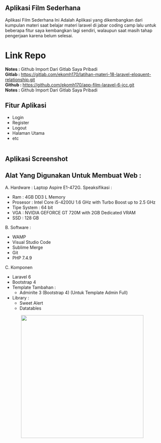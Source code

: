 ## Aplikasi Film Sederhana

Aplikasi Film Sederhana Ini Adalah Aplikasi yang dikembangkan dari kumpulan materi saat belajar materi laravel di jabar coding camp lalu untuk beberapa fitur saya kembangkan lagi sendiri, walaupun saat masih tahap pengerjaan karena belum selesai.

# Link Repo

<b>Notes : </b>Github Import Dari Gitlab Saya Pribadi<br>
<b>Gitlab : </b>https://gitlab.com/ekomh170/latihan-materi-18-laravel-eloquent-relationship.git<br>
<b>Github : </b>https://github.com/ekomh170/app-film-laravel-6-jcc.git<br>
<b>Notes : </b>Github Import Dari Gitlab Saya Pribadi

## Fitur Aplikasi

-   Login<br>
-   Register<br>
-   Logout<br>
-   Halaman Utama<br>
-   etc<br><br>

## Aplikasi Screenshot

## Alat Yang Digunakan Untuk Membuat Web :

A. Hardware :
Laptop Aspire E1-472G. Speaksifikasi :

-   Ram : 4GB DD3 L Memory
-   Prosesor : Intel Core i5-4200U 1.6 GHz with Turbo Boost up to 2.5 GHz
-   Tipe System : 64 bit
-   VGA : NVIDIA GEFORCE GT 720M with 2GB Dedicated VRAM
-   SSD : 128 GB

B. Software :

-   WAMP
-   Visual Studio Code
-   Sublime Merge
-   Git
-   PHP 7.4.9

C. Komponen

-   Laravel 6
-   Bootstrap 4
-   Template Tambahan :
    -   Adminlte 3 (Bootstrap 4) (Untuk Template Admin Full)
-   Library :
    -   Sweet Alert
    -   Datatables

<p align="center"><a href="https://laravel.com" target="_blank"><img src="https://raw.githubusercontent.com/laravel/art/master/logo-lockup/5%20SVG/2%20CMYK/1%20Full%20Color/laravel-logolockup-cmyk-red.svg" width="400"></a></p>

